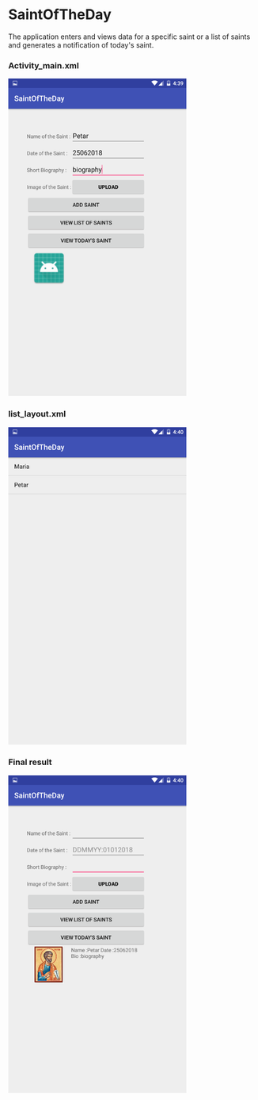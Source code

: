 # SaintOfTheDay

The application enters and views data for a specific saint or a list of saints and generates a notification of today's saint.

### Activity_main.xml 
<img src="https://github.com/PhilShishov/SaintOfTheDay/blob/master/Documentation/Resources/AddSaintTwo.png" width="360" height="640">

### list_layout.xml  
<img src="https://github.com/PhilShishov/SaintOfTheDay/blob/master/Documentation/Resources/ListOfSaints.png" width="360" height="640">

### Final result
<img src="https://github.com/PhilShishov/SaintOfTheDay/blob/master/Documentation/Resources/SaintOfTheDay.png" width="360" height="640">
